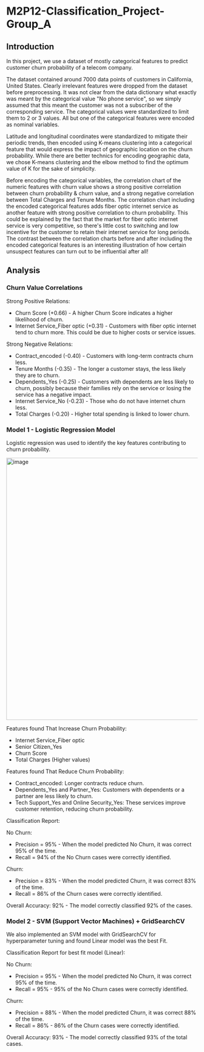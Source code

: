 # M2P12-Classification_Project-Group_A

## Introduction

In this project, we use a dataset of mostly categorical features to predict customer churn probability of a telecom company.

The dataset contained around 7000 data points of customers in California, United States. Clearly irrelevant features were dropped from the dataset before preprocessing. It was not clear from the data dictionary what exactly was meant by the categorical value "No phone service", so we simply assumed that this meant the customer was not a subscriber of the corresponding service. The categorical values were standardized to limit them to 2 or 3 values. All but one of the categorical features were encoded as nominal variables.

Latitude and longitudinal coordinates were standardized to mitigate their periodic trends, then encoded using K-means clustering into a categorical feature that would express the impact of geographic location on the churn probability. While there are better technics for encoding geographic data, we chose K-means clustering and the elbow method to find the optimum value of K for the sake of simplicity. 

Before encoding the categorical variables, the correlation chart of the numeric features with churn value shows a strong positive correlation between churn probability & churn value, and a strong negative correlation between Total Charges and Tenure Months. The correlation chart including the encoded categorical features adds fiber optic internet service as another feature with strong positive correlation to churn probability. This could be explained by the fact that the market for fiber optic internet service is very competitive, so there's little cost to switching and low incentive for the customer to retain their internet service for long periods. The contrast between the correlation charts before and after including the encoded categorical features is an interesting illustration of how certain unsuspect features can turn out to be influential after all!

## Analysis
### Churn Value Correlations
Strong Positive Relations:
- Churn Score (+0.66) - A higher Churn Score indicates a higher likelihood of churn. 
- Internet Service_Fiber optic (+0.31) - Customers with fiber optic internet tend to churn more. This could be due to higher costs or service issues.
 
Strong Negative Relations:
- Contract_encoded (-0.40) - Customers with long-term contracts churn less.
- Tenure Months (-0.35) - The longer a customer stays, the less likely they are to churn.
- Dependents_Yes (-0.25) - Customers with dependents are less likely to churn, possibly because their families rely on the service or losing the service has a negative impact.
- Internet Service_No (-0.23) - Those who do not have internet churn less.
- Total Charges (-0.20) - Higher total spending is linked to lower churn.

### Model 1 - Logistic Regression Model
Logistic regression was used to identify the key features contributing to churn probability.

<img width="690" alt="image" src="https://github.com/user-attachments/assets/651baf0a-4570-4b62-a809-c2e750713d6c" />

Features found That Increase Churn Probability:
- Internet Service_Fiber optic
- Senior Citizen_Yes
- Churn Score
- Total Charges (Higher values)

Features found That Reduce Churn Probability:
- Contract_encoded: Longer contracts reduce churn.
- Dependents_Yes and Partner_Yes: Customers with dependents or a partner are less likely to churn.
- Tech Support_Yes and Online Security_Yes: These services improve customer retention, reducing churn probability.

Classification Report:

No Churn:
- Precision = 95% - When the model predicted No Churn, it was correct 95% of the time.
- Recall    = 94% of the No Churn cases were correctly identified.
  
Churn:
- Precision = 83% - When the model predicted Churn, it was correct 83% of the time.
- Recall    = 86% of the Churn cases were correctly identified.

Overall Accuracy: 92% - The model correctly classified 92% of the cases.

### Model 2 - SVM (Support Vector Machines) + GridSearchCV
We also implemented an SVM model with GridSearchCV for hyperparameter tuning and found Linear model was the best Fit.

Classification Report for best fit model (Linear):

No Churn:
- Precision = 95% - When the model predicted No Churn, it was correct 95% of the time.
- Recall = 95% - 95% of the No Churn cases were correctly identified.
  
Churn:
- Precision = 88% - When the model predicted Churn, it was correct 88% of the time.
- Recall = 86% - 86% of the Churn cases were correctly identified.

Overall Accuracy: 93% - The model correctly classified 93% of the total cases.
